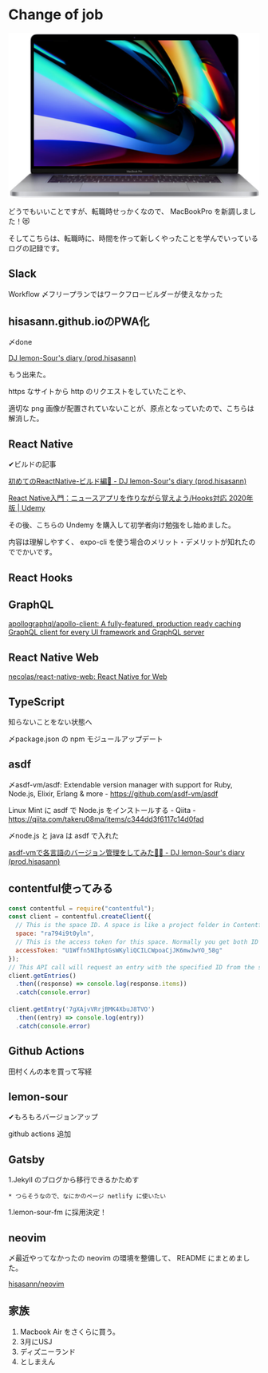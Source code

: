 # Change of job

<p align="center">
  <img src="https://github.com/hisasann/change-of-job/blob/master/assets/macbookpro16.png">
</p>

どうでもいいことですが、転職時せっかくなので、 MacBookPro を新調しました！😻

そしてこちらは、転職時に、時間を作って新しくやったことを学んでいっているログの記録です。

## Slack

Workflow
〆フリープランではワークフロービルダーが使えなかった

## hisasann.github.ioのPWA化

〆done

[DJ lemon-Sour's diary (prod.hisasann)](https://hisasann.github.io/)

もう出来た。

https なサイトから http のリクエストをしていたことや、

適切な png 画像が配置されていないことが、原点となっていたので、こちらは解消した。

## React Native

✔ビルドの記事

[初めてのReactNative-ビルド編🍱 - DJ lemon-Sour's diary (prod.hisasann)](https://hisasann.github.io/2020/02/13/first-time-react-native/)

[React Native入門：ニュースアプリを作りながら覚えよう/Hooks対応 2020年版 | Udemy](https://www.udemy.com/course/react-native-first-step/)

その後、こちらの Undemy を購入して初学者向け勉強をし始めました。

内容は理解しやすく、 expo-cli を使う場合のメリット・デメリットが知れたのででかいです。

## React Hooks

## GraphQL

[apollographql/apollo-client: A fully-featured, production ready caching GraphQL client for every UI framework and GraphQL server](https://github.com/apollographql/apollo-client)

## React Native Web

[necolas/react-native-web: React Native for Web](https://github.com/necolas/react-native-web)

## TypeScript

知らないことをない状態へ

〆package.json の npm モジュールアップデート

## asdf

〆asdf-vm/asdf: Extendable version manager with support for Ruby, Node.js, Elixir, Erlang & more - https://github.com/asdf-vm/asdf

Linux Mint に asdf で Node.js をインストールする - Qiita - https://qiita.com/takeru08ma/items/c344dd3f6117c14d0fad

〆node.js と java は asdf で入れた

[asdf-vmで各言語のバージョン管理をしてみた🧞‍♀️ - DJ lemon-Sour's diary (prod.hisasann)](https://hisasann.github.io/2020/02/10/asdf-vm/)

## contentful使ってみる

```javascript
const contentful = require("contentful");
const client = contentful.createClient({
  // This is the space ID. A space is like a project folder in Contentful terms
  space: "ra794i9t0yln",
  // This is the access token for this space. Normally you get both ID and the token in the Contentful web app
  accessToken: "U1Wffn5NIhptGsWKyliQCILCWpoaCjJK6mwJwYO_58g"
});
// This API call will request an entry with the specified ID from the space defined at the top, using a space-specific access token.
client.getEntries()
  .then((response) => console.log(response.items))
  .catch(console.error)

client.getEntry('7gXAjvVRrjBMK4XbuJ8TVO')
  .then((entry) => console.log(entry))
  .catch(console.error)
```

## Github Actions

田村くんの本を買って写経

## lemon-sour

✔もろもろバージョンアップ

github actions 追加

## Gatsby

1.Jekyll のブログから移行できるかためす

    * つらそうなので、なにかのページ netlify に使いたい
    
1.lemon-sour-fm に採用決定！

## neovim

〆最近やってなかったの neovim の環境を整備して、 README にまとめました。

[hisasann/neovim](https://github.com/hisasann/neovim)

## 家族

1. Macbook Air をさくらに買う。
1. 3月にUSJ
1. ディズニーランド
1. としまえん
